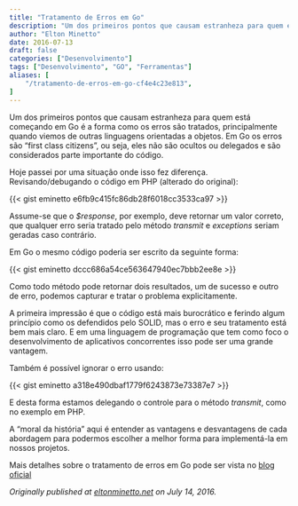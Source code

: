 ```yaml
---
title: "Tratamento de Erros em Go"
description: "Um dos primeiros pontos que causam estranheza para quem está começando em Go é a forma como os erros são tratados"
author: "Elton Minetto"
date: 2016-07-13
draft: false
categories: ["Desenvolvimento"]
tags: ["Desenvolvimento", "GO", "Ferramentas"]
aliases: [
    "/tratamento-de-erros-em-go-cf4e4c23e813",
]
---
```


Um dos primeiros pontos que causam estranheza para quem está começando em Go é a forma como os erros são tratados, principalmente quando viemos de outras linguagens orientadas a objetos. Em Go os erros são “first class citizens”, ou seja, eles não são ocultos ou delegados e são considerados parte importante do código.

Hoje passei por uma situação onde isso fez diferença. Revisando/debugando o código em PHP (alterado do original):

{{< gist eminetto e6fb9c415fc86db28f6018cc3533ca97 >}}

Assume-se que o *$response*, por exemplo, deve retornar um valor correto, que qualquer erro seria tratado pelo método *transmit* e *exceptions* seriam geradas caso contrário.

Em Go o mesmo código poderia ser escrito da seguinte forma:

{{< gist eminetto dccc686a54ce563647940ec7bbb2ee8e >}}

Como todo método pode retornar dois resultados, um de sucesso e outro de erro, podemos capturar e tratar o problema explicitamente.

A primeira impressão é que o código está mais burocrático e ferindo algum princípio como os defendidos pelo SOLID, mas o erro e seu tratamento está bem mais claro. E em uma linguagem de programação que tem como foco o desenvolvimento de aplicativos concorrentes isso pode ser uma grande vantagem.

Também é possível ignorar o erro usando:

{{< gist eminetto a318e490dbaf1779f6243873e73387e7 >}}

E desta forma estamos delegando o controle para o método *transmit*, como no exemplo em PHP.

A “moral da história” aqui é entender as vantagens e desvantagens de cada abordagem para podermos escolher a melhor forma para implementá-la em nossos projetos.

Mais detalhes sobre o tratamento de erros em Go pode ser vista no [blog oficial](https://blog.golang.org/error-handling-and-go)

*Originally published at [eltonminetto.net](http://eltonminetto.net/2016-07-14-tratamento-erros-go/) on July 14, 2016.*
